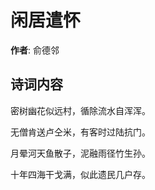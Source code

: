 # 闲居遣怀

**作者**: 俞德邻

## 诗词内容

密树幽花似远村，循除流水自浑浑。

无僧肯送卢仝米，有客时过陆抗门。

月晕河天鱼散子，泥融雨径竹生孙。

十年四海干戈满，似此遗民几户存。

